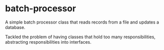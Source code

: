 # batch-processor
A simple batch processor class that reads records from a file and updates a database.

Tackled the problem of having classes that hold too many responsibilities, abstracting responsibilities into interfaces.

